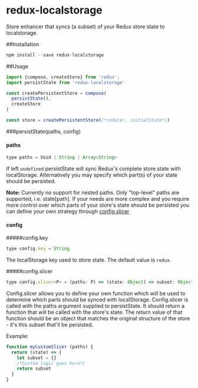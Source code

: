 redux-localstorage
==================

Store enhancer that syncs (a subset) of your Redux store state to localstorage.

##Installation
```js
npm install --save redux-localstorage
```

##Usage
```js
import {compose, createStore} from 'redux';
import persistState from 'redux-localstorage'

const createPersistentStore = compose(
  persistState(),
  createStore
)

const store = createPersistentStore(/*reducer, initialState*/)
```

###persistState(paths, config)
#### paths
```js
type paths = Void | String | Array<String> 
```
If left `undefined` persistState will sync Redux's complete store state with localStorage. Alternatively you may specify which part(s) of your state should be persisted.

**Note:** Currently no support for nested paths. Only "top-level" paths are supported, i.e. state[path]. If your needs are more complex and you require more control over which parts of your store's state should be persisted you can define your own strategy through [config.slicer](#config.slicer)

#### config
#####config.key
```js
type config.key = String
```
The localStorage key used to store state. The default value is `redux`.

#####config.slicer
```js
type config.slicer<P> = (paths: P) => (state: Object) => subset: Object
```
Config.slicer allows you to define your own function which will be used to determine which parts should be synced with localStorage. Config.slicer is called with the paths argument supplied to persistState. It should return a function that will be called with the store's state. The return value of that function should be an object that matches the original structure of the store - it's this subset that'll be persisted.

Example:
```js
function myCustomSlicer (paths) {
  return (state) => {
    let subset = {}
    /*Custom logic goes here*/
    return subset
  }
}
```

